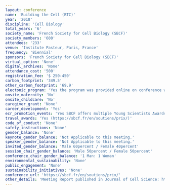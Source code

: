 ```yaml
---
layout: conference 
name: 'Building the Cell (BTC)'
year: '2018'
discipline: 'Cell Biology'
total_years: '6'
society_name: 'French Society for Cell Biology (SBCF)'
society_members: '600'
attendees: '233'
venue: 'Institute Pasteur, Paris, France'
frequency: 'Biennial'
sponsors: 'French Society for Cell Biology (SBCF)'
virtual_option: 'None'
digital_archives: 'None'
attendance_cost: '500'
registration_fee: '$ 250-450'
carbon_footprint: '349.5'
other_carbon_footprint: '69.9'
electonic_program: 'Yes the program was provided online on conference website.'
onsite_maternity: 'No'
onsite_childcare: 'No'
caregiver_grant: 'None'
career_development: 'Yes'
ecr_promotion_events: 'Yes SBCF offers multiple Young Scientists Awards (https://sbcf.fr/en/soutiens/prix/)'
travel_awards: 'Yes (https://sbcf.fr/en/soutiens/prix/)'
code_of_conduct: 'None'
safety_instructions: 'None'
gender_balance: 'None'
keynote_gender_balance: 'Not Applicable to this meeting.'
speaker_gender_balance: 'Not Applicable to this meeting.'
invited_gender_balance: 'Male 60percent / Female 40percent'
session_chair_gender_balance: 'Male 50percent / Female 50percent'
conference_chair_gender_balance: '1 Man: 1 Woman'
environmental_sustainability: 'None'
public_engagement: 'None'
sustainability_initiatives: 'None'
conference_url: 'https://sbcf.fr/en/soutiens/prix/'
other_details: 'Meeting Report published in Journal of Cell Science: https://jcs.biologists.org/content/132/5/jcs229765'
---
```

